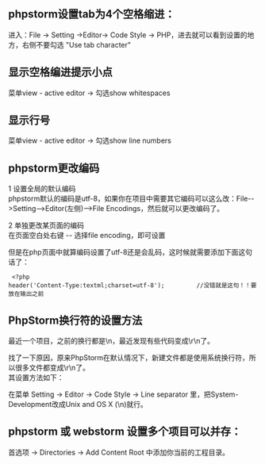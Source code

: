 


phpstorm设置tab为4个空格缩进：
----------
进入：File -> Setting ->Editor-> Code Style -> PHP，进去就可以看到设置的地方，右侧不要勾选 "Use tab character"


显示空格编进提示小点
----------
菜单view - active editor -> 勾选show whitespaces  


显示行号
----------
菜单view - active editor -> 勾选show line numbers    


phpstorm更改编码
----------
1 设置全局的默认编码  
phpstorm默认的编码是utf-8，如果你在项目中需要其它编码可以这么改：File-->Setting-->Editor(左侧)-->File Encodings，然后就可以更改编码了。

2 单独更改某页面的编码  
在页面空白处右键 -- 选择file encoding，即可设置  

但是在php页面中就算编码设置了utf-8还是会乱码，这时候就需要添加下面这句话了：
```
 <?php
header('Content-Type:textml;charset=utf-8');         //没错就是这句！！要放在输出之前
```


PhpStorm换行符的设置方法
----------
最近一个项目，之前的换行都是\n，最近发现有些代码变成\r\n了。

找了一下原因，原来PhpStorm在默认情况下，新建文件都是使用系统换行符，所以很多文件都变成\r\n了。  
其设置方法如下：

在菜单 Setting -> Editor -> Code Style -> Line separator 里，把System-Development改成Unix and OS X (\n)就行。



phpstorm 或 webstorm 设置多个项目可以并存：
----------
首选项 -> Directories -> Add Content Root 中添加你当前的工程目录。







